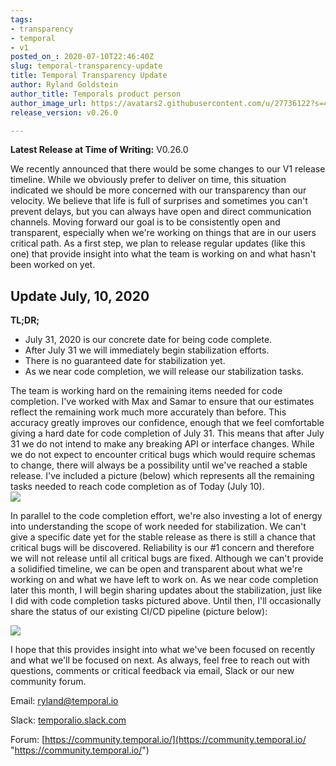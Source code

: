 ```yaml
---
tags:
- transparency
- temporal
- v1
posted_on_: 2020-07-10T22:46:40Z
slug: temporal-transparency-update
title: Temporal Transparency Update
author: Ryland Goldstein
author_title: Temporals product person
author_image_url: https://avatars2.githubusercontent.com/u/27736122?s=460&u=7b6a3e58ec7ed7157f23f51e91a2f4cd2028d606&v=4
release_version: v0.26.0

---
```


<!--truncate-->

**Latest Release at Time of Writing:** V0.26.0

We recently announced that there would be some changes to our V1 release timeline. While we obviously prefer to deliver on time, this situation indicated we should be more concerned with our transparency than our velocity. We believe that life is full of surprises and sometimes you can't prevent delays, but you can always have open and direct communication channels. Moving forward our goal is to be consistently open and transparent, especially when we're working on things that are in our users critical path. As a first step, we plan to release regular updates (like this one) that provide insight into what the team is working on and what hasn't been worked on yet.

## Update July, 10, 2020

**TL;DR;**

- July 31, 2020 is our concrete date for being code complete.
- After July 31 we will immediately begin stabilization efforts.
- There is no guaranteed date for stabilization yet.
- As we near code completion, we will release our stabilization tasks.

The team is working hard on the remaining items needed for code completion. I've worked with Max and Samar to ensure that our estimates reflect the remaining work much more accurately than before. This accuracy greatly improves our confidence, enough that we feel comfortable giving a hard date for code completion of July 31. This means that after July 31 we do not intend to make any breaking API or interface changes. While we do not expect to encounter critical bugs which would require schemas to change, there will always be a possibility until we've reached a stable release. I've included a picture (below) which represents all the remaining tasks needed to reach code completion as of Today (July 10).\
![](/cms/screen-shot-2020-07-10-at-9-48-49-am.png)

In parallel to the code completion effort, we're also investing a lot of energy into understanding the scope of work needed for stabilization. We can't give a specific date yet for the stable release as there is still a chance that critical bugs will be discovered. Reliability is our #1 concern and therefore we will not release until all critical bugs are fixed. Although we can't provide a solidified timeline, we can be open and transparent about what we're working on and what we have left to work on. As we near code completion later this month, I will begin sharing updates about the stabilization, just like I did with code completion tasks pictured above. Until then, I'll occasionally share the status of our existing CI/CD pipeline (picture below):

![](/cms/screen-shot-2020-07-10-at-9-36-36-am.png)

I hope that this provides insight into what we've been focused on recently and what we'll be focused on next. As always, feel free to reach out with questions, comments or critical feedback via email, Slack or our new community forum.

Email: [ryland@temporal.io](mailto:ryland@temporal.io)

Slack: [temporalio.slack.com](https://join.slack.com/t/temporalio/shared_invite/zt-onhti57l-J0bl~Tr7MqSUnIc1upjRkw)

Forum: [https://community.temporal.io/](https://community.temporal.io/ "https://community.temporal.io/")
